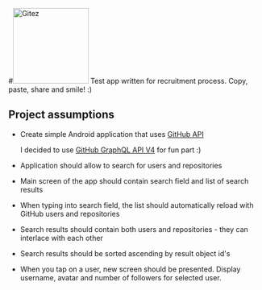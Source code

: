 #<img width="150" alt="Gitez" src="https://user-images.githubusercontent.com/2025949/45154336-88711f00-b1d7-11e8-97c1-b5a6d17e0fb8.png">
Test app written for recruitment process. Copy, paste, share and smile! :)

## Project assumptions

* Create simple Android application that uses [GitHub API](https://developer.github.com/v3/)

  I decided to use [GitHub GraphQL API V4](https://developer.github.com/v4/) for fun part :)

* Application should allow to search for users and repositories
* Main screen of the app should contain search field and list of search results
* When typing into search field, the list should automatically reload with GitHub users and repositories
* Search results should contain both users and repositories - they can interlace with each other
* Search results should be sorted ascending by result object id's
* When you tap on a user, new screen should be presented. Display username, avatar and number of followers for selected user.
